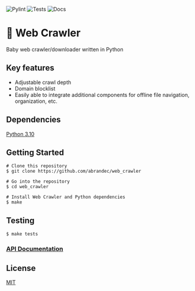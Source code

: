 ![Pylint](https://github.com/abrandec/web_crawler/actions/workflows/pylint.yml/badge.svg)
![Tests](https://github.com/abrandec/web_crawler/actions/workflows/pytest.yml/badge.svg)
![Docs](https://github.com/abrandec/web_crawler/actions/workflows/docs.yml/badge.svg)

# 👶 Web Crawler
<p1> Baby web crawler/downloader written in Python </p1>

## Key features
* Adjustable crawl depth
* Domain blocklist
* Easily able to integrate additional components for offline file navigation, organization, etc. 

## Dependencies
[Python 3.10](https://www.python.org/downloads/release/python-3100/)

## Getting Started

```
# Clone this repository
$ git clone https://github.com/abrandec/web_crawler

# Go into the repository
$ cd web_crawler

# Install Web Crawler and Python dependencies
$ make
```

## Testing
```
$ make tests
``` 
### [API Documentation](https://abrandec.github.io/web_crawler/)

## License
[MIT](https://github.com/abrandec/web_crawler/blob/main/MIT-LICENSE.txt)
